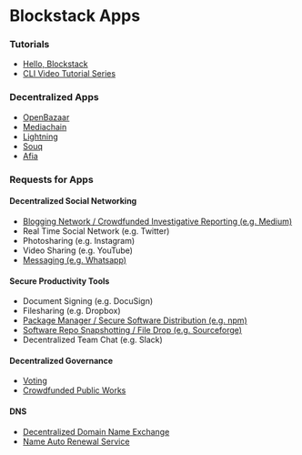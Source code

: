 # Blockstack Apps

### Tutorials

- [Hello, Blockstack](https://blockstack.org/tutorials/hello-world)
- [CLI Video Tutorial Series](https://www.youtube.com/playlist?list=PLXS8JJHIn4nGCU2uW85dHXpkQJ7QA5JkX)

### Decentralized Apps

- [OpenBazaar](https://openbazaar.org/)
- [Mediachain](http://www.mediachain.io/)
- [Lightning](http://lightning.network/)
- [Souq](https://www.youtube.com/watch?v=hmhyB3D9CXA)
- [Afia](https://twitter.com/BlockstackOrg/status/832312048419749889)

### Requests for Apps

#### Decentralized Social Networking

- [Blogging Network / Crowdfunded Investigative Reporting (e.g. Medium)](https://github.com/blockstack/blockstack-apps/issues/8)
- Real Time Social Network (e.g. Twitter)
- Photosharing (e.g. Instagram)
- Video Sharing (e.g. YouTube)
- [Messaging (e.g. Whatsapp)](https://github.com/blockstack/blockstack-apps/issues/6)

#### Secure Productivity Tools

- Document Signing (e.g. DocuSign)
- Filesharing (e.g. Dropbox)
- [Package Manager / Secure Software Distribution (e.g. npm)](https://github.com/blockstack/blockstack-apps/issues/7)
- [Software Repo Snapshotting / File Drop (e.g. Sourceforge)](https://github.com/blockstack/blockstack-apps/issues/5)
- Decentralized Team Chat (e.g. Slack)

#### Decentralized Governance

- [Voting](https://github.com/blockstack/blockstack-apps/issues/3)
- [Crowdfunded Public Works](https://github.com/blockstack/blockstack-apps/issues/9)

#### DNS

- [Decentralized Domain Name Exchange](https://github.com/blockstack/blockstack-apps/issues/2)
- [Name Auto Renewal Service](https://github.com/blockstack/blockstack-apps/issues/4)
